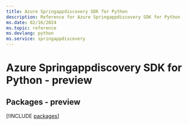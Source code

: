 ```yaml
---
title: Azure Springappdiscovery SDK for Python
description: Reference for Azure Springappdiscovery SDK for Python
ms.date: 02/16/2024
ms.topic: reference
ms.devlang: python
ms.service: springappdiscovery
---
```

# Azure Springappdiscovery SDK for Python - preview
## Packages - preview
[!INCLUDE [packages](springappdiscovery-index.md)]